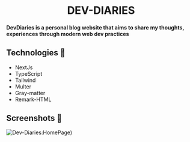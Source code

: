 <h1 align="center"> DEV-DIARIES </h1>

<h4> DevDiaries is a personal blog website that aims to share my thoughts, experiences through modern web dev practices</h4>

## Technologies 🔧

- NextJs
- TypeScript
- Tailwind
- Multer
- Gray-matter
- Remark-HTML

## Screenshots 📸
![Dev-Diaries:HomePage)](https://i.imgur.com/0ngS6WF.png)
